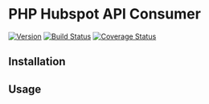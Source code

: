 # PHP Hubspot API Consumer

[![Version](https://img.shields.io/packagist/v/FlyingColours/hubspot-consumer.svg?style=flat-square)](https://packagist.org/packages/FlyingColours/hubspot-consumer)
[![Build Status](https://travis-ci.org/FlyingColours/hubspot-consumer.svg?branch=develop)](https://travis-ci.org/FlyingColours/hubspot-consumer)
[![Coverage Status](https://coveralls.io/repos/github/FlyingColours/hubspot-consumer/badge.svg?branch=develop)](https://coveralls.io/github/FlyingColours/hubspot-consumer?branch=develop)

## Installation

## Usage